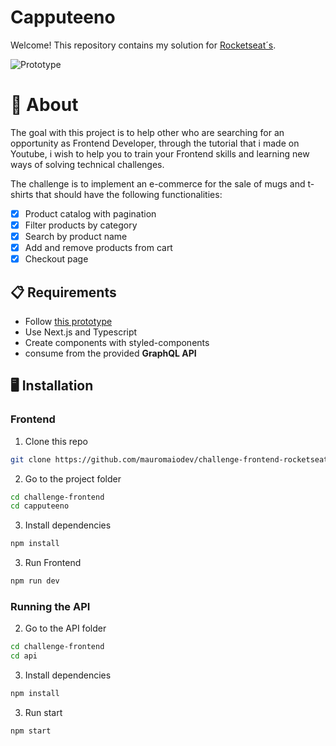 # Capputeeno

Welcome! This repository contains my solution for [Rocketseat´s](https://github.com/Rocketseat/frontend-challenge).

![Prototype](./.github/prototype.png)

# 🧠 About

The goal with this project is to help other who are searching for an opportunity as Frontend Developer, through the tutorial that i made on Youtube, i wish to help you to train your Frontend skills and learning new ways of solving technical challenges.

The challenge is to implement an e-commerce for the sale of mugs and t-shirts that should have the following functionalities:

- [x] Product catalog with pagination
- [x] Filter products by category
- [x] Search by product name
- [x] Add and remove products from cart
- [x] Checkout page

## 📋 Requirements

- Follow [this prototype](https://www.figma.com/file/rET9F2CeUEJdiVN7JRu993/E-commerce---capputeeno?node-id=680%3A6449)
- Use Next.js and Typescript
- Create components with styled-components
- consume from the provided **GraphQL API**

## 🖥️ Installation

### Frontend

1. Clone this repo

```bash
git clone https://github.com/mauromaiodev/challenge-frontend-rocketseat
```

2. Go to the project folder

```bash
cd challenge-frontend
cd capputeeno
```

3. Install dependencies

```bash
npm install
```

3. Run Frontend

```bash
npm run dev
```

### Running the API

2. Go to the API folder

```bash
cd challenge-frontend
cd api
```

3. Install dependencies

```bash
npm install
```

3. Run start

```bash
npm start
```
